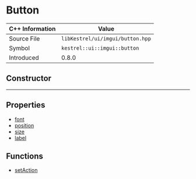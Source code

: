 
# Button

| C++ Information | Value |
| --- | --- |
| Source File | `libKestrel/ui/imgui/button.hpp` |
| Symbol | `kestrel::ui::imgui::button` |
| Introduced | 0.8.0 |

## Constructor

---

## Properties

 - [font](font.md)
 - [position](position.md)
 - [size](size.md)
 - [label](label.md)

## Functions

 - [setAction](setAction.md)

